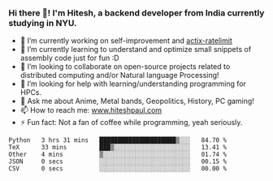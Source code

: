 ### Hi there 👋! I'm Hitesh, a backend developer from India currently studying in NYU.

- 🔭 I’m currently working on self-improvement and [actix-ratelimit](https://github.com/TerminalWitchcraft/actix-ratelimit)
- 🌱 I’m currently learning to understand and optimize small snippets of assembly code just for fun :D 
- 👯 I’m looking to collaborate on open-source projects related to distributed computing and/or Natural language Processing!
- 🤔 I’m looking for help with learning/understanding programming for HPCs.
- 💬 Ask me about Anime, Metal bands, Geopolitics, History, PC gaming!
- 📫 How to reach me: www.hiteshpaul.com
- ⚡ Fun fact: Not a fan of coffee while programming, yeah seriously.

<!--START_SECTION:waka-->
```text
Python   3 hrs 31 mins   █████████████████████▒░░░   84.70 % 
TeX      33 mins         ███▒░░░░░░░░░░░░░░░░░░░░░   13.41 % 
Other    4 mins          ▒░░░░░░░░░░░░░░░░░░░░░░░░   01.74 % 
JSON     0 secs          ░░░░░░░░░░░░░░░░░░░░░░░░░   00.15 % 
CSV      0 secs          ░░░░░░░░░░░░░░░░░░░░░░░░░   00.00 % 
```
<!--END_SECTION:waka-->

<!--
**TerminalWitchcraft/TerminalWitchcraft** is a ✨ _special_ ✨ repository because its `README.md` (this file) appears on your GitHub profile.

Here are some ideas to get you started:

- 🔭 I’m currently working on ...
- 🌱 I’m currently learning ...
- 👯 I’m looking to collaborate on ...
- 🤔 I’m looking for help with ...
- 💬 Ask me about ...
- 📫 How to reach me: ...
- 😄 Pronouns: ...
- ⚡ Fun fact: ...
-->
